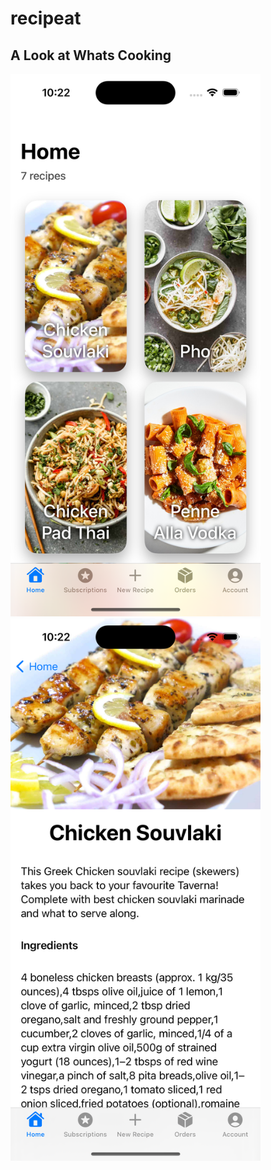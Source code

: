 # recipeat
## A Look at Whats Cooking
<img src="https://github.com/Sinahag/recipeat/blob/main/home.png" width="400">    <img src="https://github.com/Sinahag/recipeat/blob/main/recipe.png" width="400">
